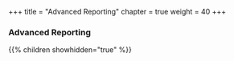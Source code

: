 +++
title = "Advanced Reporting"
chapter = true
weight = 40
+++

### Advanced Reporting

{{% children showhidden="true" %}}
